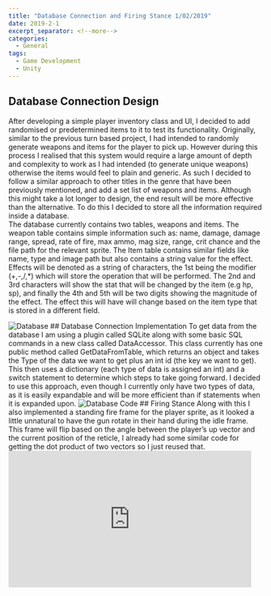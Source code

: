```yaml
---
title: "Database Connection and Firing Stance 1/02/2019"
date: 2019-2-1
excerpt_separator: <!--more-->
categories:
  - General
tags:
  - Game Development
  - Unity
---
```


## Database Connection Design
After developing a simple player inventory class and UI, I decided to add randomised or predetermined items to it to test its functionality. Originally, similar to the previous turn based project, I had intended to randomly generate weapons and items for the player to pick up. However during this process I realised that this system would require a large amount of depth and complexity to work as I had intended (to generate unique weapons) otherwise the items would feel to plain and generic. As such I decided to follow a similar approach to other titles in the genre that have been previously mentioned, and add a set list of weapons and items. Although this might take a lot longer to design, the end result will be more effective than the alternative. To do this I decided to store all the information required inside a database.  
The database currently contains two tables, weapons and items. The weapon table contains simple information such as: name, damage, damage range, spread, rate of fire, max ammo, mag size, range, crit chance and the file path for the relevant sprite. The Item table contains similar fields like name, type and image path but also contains a string value for the effect. Effects will be denoted as a string of characters, the 1st being the modifier (+,-,/,*) which will store the operation that will be performed. The 2nd and 3rd characters will show the stat that will be changed by the item (e.g hp, sp), and finally the 4th and 5th will be two digits showing the magnitude of the effect. The effect this will have will change based on the item type that is stored in a different field.  
<html>
  <img src="https://jjrwalker.github.io/assets/images/database.jpg" alt="Database">
</html>
## Database Connection Implementation
To get data from the database I am using a plugin called SQLite along with some basic SQL commands in a new class called DataAccessor. This class currently has one public method called GetDataFromTable, which returns an object and takes the Type of the data we want to get plus an int id (the key we want to get). This then uses a dictionary (each type of data is assigned an int) and a switch statement to determine which steps to take going forward. I decided to use this approach, even though I currently only have two types of data, as it is easily expandable and will be more efficient than if statements when it is expanded upon.  
<html>
  <img src="https://jjrwalker.github.io/assets/images/Databasecode.jpg" alt="Database Code">
</html>
## Firing Stance
Along with this I also implemented a standing fire frame for the player sprite, as it looked a little unnatural to have the gun rotate in their hand during the idle frame. This frame will flip based on the angle between the player’s up vector and the current position of the reticle, I already had some similar code for getting the dot product of two vectors so I just reused that.  
<html>
<iframe src="https://media.giphy.com/media/2rAF0ItSn7VYTHPBCr/source.mp4" width="480" height="270" frameBorder="0" class="giphy-embed" allowFullScreen></iframe><p><a href="https://giphy.com/gifs/2rAF0ItSn7VYTHPBCr"></a></p>
</html>
